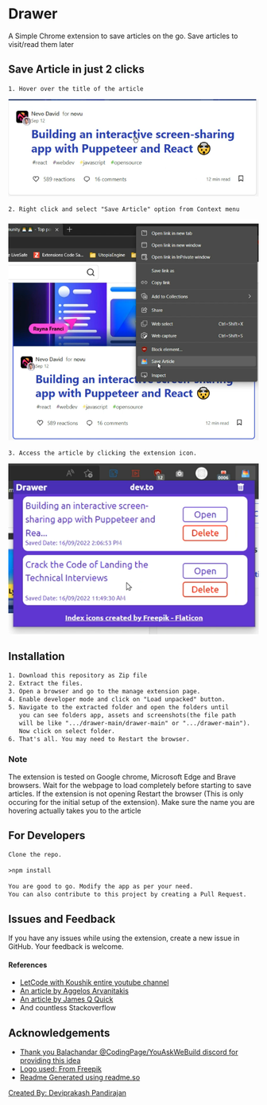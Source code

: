 # Drawer

A Simple Chrome extension to save articles on the go. Save articles to visit/read them later

## Save Article in just 2 clicks

    1. Hover over the title of the article

![Hover Over Article name](https://github.com/Deviprakash9908/drawer/blob/main/Screenshots/hoverOverArticleName.png?raw=true)

    2. Right click and select "Save Article" option from Context menu

![Right click and select "Save Article"](https://github.com/Deviprakash9908/drawer/blob/main/Screenshots/rightclickSaveArticle.png?raw=true)

    3. Access the article by clicking the extension icon.

![Saved Articles](https://github.com/Deviprakash9908/drawer/blob/main/Screenshots/articleList.png?raw=true)


## Installation

    1. Download this repository as Zip file
    2. Extract the files.
    3. Open a browser and go to the manage extension page.
    4. Enable developer mode and click on "Load unpacked" button.
    5. Navigate to the extracted folder and open the folders until
       you can see folders app, assets and screenshots(the file path
       will be like ".../drawer-main/drawer-main" or ".../drawer-main").
       Now click on select folder.
    6. That's all. You may need to Restart the browser.

### Note
  The extension is tested on Google chrome, Microsoft Edge and Brave browsers.
  Wait for the webpage to load completely before starting to save articles.
  If the extension is not opening Restart the browser (This is only occuring for the initial setup of the extension).
  Make sure the name you are hovering actually takes you to the article

## For Developers
    Clone the repo.
    
    >npm install

    You are good to go. Modify the app as per your need.
    You can also contribute to this project by creating a Pull Request.

## Issues and Feedback

If you have any issues while using the extension, create a new issue in GitHub.
Your feedback is welcome.

#### References
- [LetCode with Koushik entire youtube channel](https://www.youtube.com/c/LetCode)
- [An article by Aggelos Arvanitakis](https://itnext.io/all-youll-ever-need-to-know-about-chrome-extensions-ceede9c28836)
- [An article by James Q Quick](https://dev.to/jamesqquick/i-created-my-first-google-chrome-extension-645)
- And countless Stackoverflow

## Acknowledgements
 - [Thank you Balachandar @CodingPage/YouAskWeBuild discord for providing this idea](https://discord.com/invite/m7GhgH6cdt)
 - [Logo used: From Freepik](https://www.flaticon.com/free-icons/index)
 - [Readme Generated using readme.so](https://readme.so/)
 
 [Created By: Deviprakash Pandirajan](https://github.com/Deviprakash9908)


